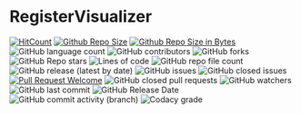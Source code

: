 # RegisterVisualizer
[![HitCount](https://hits.dwyl.com/rendayigit/RegisterVisualizer.svg?style=flat)](http://hits.dwyl.com/rendayigit/RegisterVisualizer)
[![Github Repo Size](https://img.shields.io/github/repo-size/rendayigit/RegisterVisualizer)](https://github.com/rendayigit/RegisterVisualizer)
[![Github Repo Size in Bytes](https://img.shields.io/github/languages/code-size/rendayigit/RegisterVisualizer)](https://github.com/rendayigit/RegisterVisualizer)
![GitHub language count](https://img.shields.io/github/languages/count/rendayigit/RegisterVisualizer)
![GitHub contributors](https://img.shields.io/github/contributors/rendayigit/registervisualizer)
![GitHub forks](https://img.shields.io/github/forks/rendayigit/registervisualizer?style=flat)
![GitHub Repo stars](https://img.shields.io/github/stars/rendayigit/registervisualizer?style=flat)
![Lines of code](https://img.shields.io/tokei/lines/github/rendayigit/registervisualizer?style=flat)
![GitHub repo file count](https://img.shields.io/github/directory-file-count/rendayigit/registervisualizer?style=flat)
![GitHub release (latest by date)](https://img.shields.io/github/downloads/rendayigit/registervisualizer/tag/total)
![GitHub issues](https://img.shields.io/github/issues-raw/rendayigit/registervisualizer)
![GitHub closed issues](https://img.shields.io/github/issues-closed-raw/rendayigit/registervisualizer)
[![Pull Request Welcome](https://img.shields.io/github/issues-pr/rendayigit/RegisterVisualizer)](https://github.com/rendayigit/RegisterVisualizer/pulls)
![GitHub closed pull requests](https://img.shields.io/github/issues-pr-closed-raw/rendayigit/registervisualizer)
![GitHub watchers](https://img.shields.io/github/watchers/rendayigit/registervisualizer)
![GitHub last commit](https://img.shields.io/github/last-commit/rendayigit/registervisualizer)
![GitHub Release Date](https://img.shields.io/github/release-date/rendayigit/registervisualizer)
![GitHub commit activity (branch)](https://img.shields.io/github/commit-activity/m/rendayigit/registervisualizer)
![Codacy grade](https://img.shields.io/codacy/grade/asdasd)
